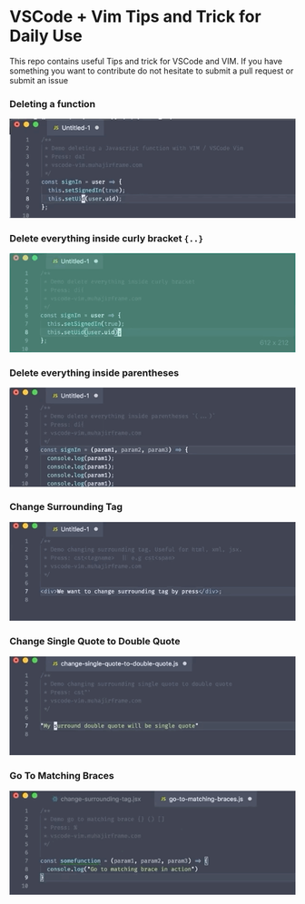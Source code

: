 # VSCode + Vim Tips and Trick for Daily Use

This repo contains useful Tips and trick for VSCode and VIM.
If you have something you want to contribute do not hesitate to submit a pull request or submit an issue

### Deleting a function

![delete-a-function](gifs/delete-function.gif)

### Delete everything inside curly bracket `{..}`

![Delete everything inside curly bracket](gifs/delete-inside-curly-bracket.gif)

### Delete everything inside parentheses

![Delete everything inside parentheses](gifs/delete-everything-inside-parentheses.gif)

### Change Surrounding Tag

![Change Surrounding Tag](gifs/change-surrounding-tag.gif)

### Change Single Quote to Double Quote

![change-single-quote-to-double-quote](gifs/change-single-quote-to-double-quote.gif)

### Go To Matching Braces

![go-to-matching-braces](gifs/go-to-matching-braces.gif)
